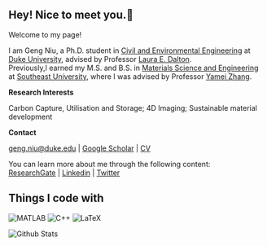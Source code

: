 ## Hey! Nice to meet you.👋
Welcome to my page!  

I am Geng Niu, a Ph.D. student in [Civil and Environmental Engineering](https://cee.duke.edu) at [Duke University](https://duke.edu), advised by Professor [Laura E. Dalton](https://cee.duke.edu/faculty/laura-dalton).  
Previously,I earned my M.S. and B.S. in [Materials Science and Engineering](https://smse.seu.edu.cn) at [Southeast University](https://www.seu.edu.cn), where I was advised by Professor [Yamei Zhang](https://smse.seu.edu.cn/2009/1205/c2590a83580/pagem.htm).

**Research Interests**

Carbon Capture, Utilisation and Storage; 4D Imaging; Sustainable material development

**Contact**

geng.niu@duke.edu | [Google Scholar](https://scholar.google.com/citations?hl=en&authuser=1&user=n4NIa3sAAAAJ) | [CV](https://www.niugens.com/file/cv_gengniu.pdf)

You can learn more about me through the following content:  
[ResearchGate](https://www.researchgate.net/profile/Geng-Niu-6) | [Linkedin](https://www.linkedin.com/in/niugeng/) | [Twitter](https://twitter.com/gengniu9)

## Things I code with

![MATLAB](https://img.shields.io/badge/-MATLAB-0076A8?style=flat-square&logo=Mathworks&logoColor=white)
![C++](https://img.shields.io/badge/-C++-00599C?style=flat-square&logo=c)
![LaTeX](https://img.shields.io/badge/-LaTeX-008080?style=flat-square&logo=LaTeX&logoColor=white)

![Github Stats](https://github-readme-stats.vercel.app/api?username=NiuGeng-SEU&count_private=true&show_icons=true&include_all_commits=true)
